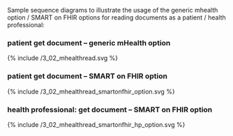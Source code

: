 Sample sequence diagrams to illustrate the usage of the generic mhealth option / SMART on FHIR options for reading documents as a patient / health professional:

### patient get document – generic mHealth option

<div>{% include /3_02_mhealthread.svg %}</div>


### patient get document – SMART on FHIR option

<div>{% include /3_02_mhealthread_smartonfhir_option.svg %}</div>


### health professional: get document – SMART on FHIR option


<div>{% include /3_02_mhealthread_smartonfhir_hp_option.svg %}</div>

